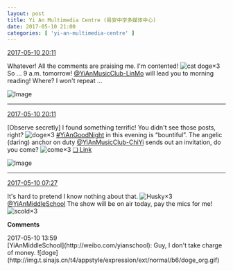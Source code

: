 ```yaml
---
layout: post
title: Yi An Multimedia Centre (易安中学多媒体中心)
date: 2017-05-10 21:00
categories: [ 'yi-an-multimedia-centre' ]
---
```


<div class="weibo-info">
  <a href="http://weibo.com/6196825252/F2uNikFbA">2017-05-10 20:11</a>
</div>

Whatever! All the comments are praising me. I'm contented! ![cat doge](http://img.t.sinajs.cn/t4/appstyle/expression/ext/normal/4a/mm_org.gif)×3 So … 9 a.m. tomorrow! [@YiAnMusicClub-LinMo](http://weibo.com/u/6108312042) will lead you to morning reading! Where? I won't repeat …

<!-- more -->

![Image](http://wx2.sinaimg.cn/mw690/006Lnfkoly1ffgk82nbcaj32kw3vcu14.jpg)

---

<div class="weibo-info">
  <a href="http://weibo.com/6196825252/F2uNikFbA">2017-05-10 20:11</a>
</div>

[Observe secretly] I found something terrific! You didn't see those posts, right? ![doge](http://img.t.sinajs.cn/t4/appstyle/expression/ext/normal/b6/doge_org.gif)×3 [#YiAnGoodNight](http://weibo.com/p/10080892b104a59bff303ca883e7931b5b916e) in this evening is “bountiful”. The angelic (daring) anchor on duty [@YiAnMusicClub-ChiYi](http://weibo.com/u/6117581836) sends out an invitation, do you come? ![come](http://img.t.sinajs.cn/t4/appstyle/expression/ext/normal/40/come_org.gif)×3 [❏ Link](http://m.ximalaya.com/78339006/sound/37588762)

![Image](http://wx2.sinaimg.cn/mw690/006Lnfkoly1ffgiz83qkaj30ku0v9n0s.jpg)

---

<div class="weibo-info">
  <a href="http://weibo.com/6196825252/F2pNf84KW">2017-05-10 07:27</a>
</div>

It's hard to pretend I know nothing about that. ![Husky](http://img.t.sinajs.cn/t4/appstyle/expression/ext/normal/74/moren_hashiqi_org.png)×3 [@YiAnMiddleSchool](http://weibo.com/yianschool) The show will be on air today, pay the mics for me! ![scold](http://img.t.sinajs.cn/t4/appstyle/expression/ext/normal/60/numav2_org.gif)×3

**Comments**

<div class="weibo-info">2017-05-10 13:59</div>
[YiAnMiddleSchool](http://weibo.com/yianschool): Guy, I don't take charge of money. ![doge](http://img.t.sinajs.cn/t4/appstyle/expression/ext/normal/b6/doge_org.gif)
